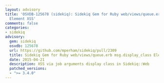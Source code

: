 ```yaml
---
layout: advisory
title: 'OSVDB-125678 (sidekiq): Sidekiq Gem for Ruby web/views/queue.erb msg.display_class
  Element XSS'
comments: false
categories:
- sidekiq
advisory:
  gem: sidekiq
  osvdb: 125678
  url: https://github.com/mperham/sidekiq/pull/2309
  title: Sidekiq Gem for Ruby web/views/queue.erb msg.display_class Element XSS
  date: 2015-04-21
  description: XSS via job arguments display class in Sidekiq::Web
  patched_versions:
  - ">= 3.4.0"
---
```

